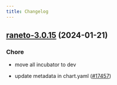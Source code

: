 ```yaml
---
title: Changelog
---
```




## [raneto-3.0.15](https://github.com/truecharts/charts/compare/raneto-3.0.14...raneto-3.0.15) (2024-01-21)

### Chore



- move all incubator to dev

- update metadata in chart.yaml ([#17457](https://github.com/truecharts/charts/issues/17457))